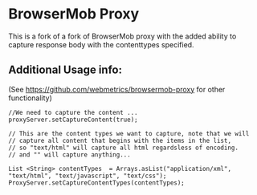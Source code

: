 BrowserMob Proxy
================
This is a fork of a fork of BrowserMob proxy with the added ability to capture response body with 
the contenttypes specified.

Additional Usage info:
-------- 
(See  https://github.com/webmetrics/browsermob-proxy for other functionality) 

	//We need to capture the content ... 
    proxyServer.setCaptureContent(true);
	
	// This are the content types we want to capture, note that we will 
	// capture all content that begins with the items in the list, 
	// so "text/html" will capture all html regardsless of encoding.
	// and "" will capture anything...
		
    List <String> contentTypes  = Arrays.asList("application/xml", "text/html", "text/javascript", "text/css");
    ProxyServer.setCaptureContentTypes(contentTypes);



    	